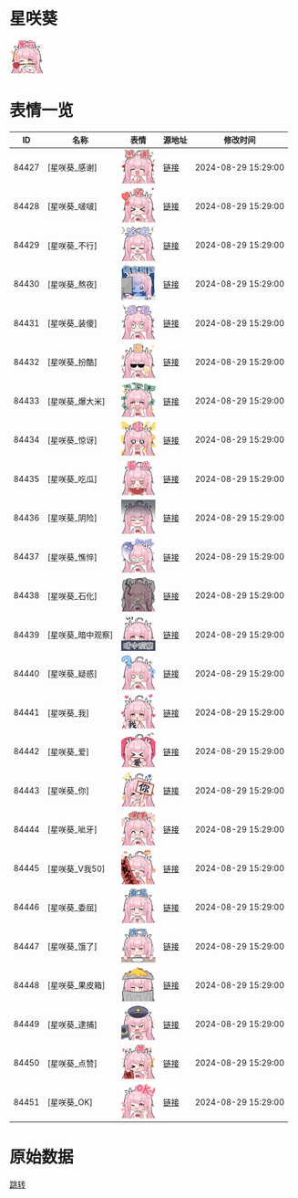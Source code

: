 # 星咲葵

<img src="./cover.png" height="60" alt="cover" />

# 表情一览

|ID|名称|表情|源地址|修改时间|
|----|----|----|----|----|
|84427|[星咲葵_感谢]|<img src="./pic/084427_%5B星咲葵_感谢%5D.png" height="60" alt="感谢"/>|[链接](https://i0.hdslb.com/bfs/garb/43476832781f2c037e0eea78fd7b9a7b436fabff.png)|2024-08-29 15:29:00|
|84428|[星咲葵_啵啵]|<img src="./pic/084428_%5B星咲葵_啵啵%5D.png" height="60" alt="啵啵"/>|[链接](https://i0.hdslb.com/bfs/garb/c041117b9db5cf708573185fd3c7a263c1f92c6d.png)|2024-08-29 15:29:00|
|84429|[星咲葵_不行]|<img src="./pic/084429_%5B星咲葵_不行%5D.png" height="60" alt="不行"/>|[链接](https://i0.hdslb.com/bfs/garb/6334c061dd06b65b981ac2d84f31da527d1e61f3.png)|2024-08-29 15:29:00|
|84430|[星咲葵_熬夜]|<img src="./pic/084430_%5B星咲葵_熬夜%5D.png" height="60" alt="熬夜"/>|[链接](https://i0.hdslb.com/bfs/garb/d84454c74c1b8828313eda4f932a482d7a771622.png)|2024-08-29 15:29:00|
|84431|[星咲葵_装傻]|<img src="./pic/084431_%5B星咲葵_装傻%5D.png" height="60" alt="装傻"/>|[链接](https://i0.hdslb.com/bfs/garb/79bc28289d39f59fc3c5e519f36ad4bff6970128.png)|2024-08-29 15:29:00|
|84432|[星咲葵_扮酷]|<img src="./pic/084432_%5B星咲葵_扮酷%5D.png" height="60" alt="扮酷"/>|[链接](https://i0.hdslb.com/bfs/garb/4c6227eba0e1c319ac8bd136808652da2be11077.png)|2024-08-29 15:29:00|
|84433|[星咲葵_爆大米]|<img src="./pic/084433_%5B星咲葵_爆大米%5D.png" height="60" alt="爆大米"/>|[链接](https://i0.hdslb.com/bfs/garb/f7ec64f0558d5542440b7a2ef80bbe7ea118fd4f.png)|2024-08-29 15:29:00|
|84434|[星咲葵_惊讶]|<img src="./pic/084434_%5B星咲葵_惊讶%5D.png" height="60" alt="惊讶"/>|[链接](https://i0.hdslb.com/bfs/garb/2111301340e6ddb1e7cc26201a00413436338cb1.png)|2024-08-29 15:29:00|
|84435|[星咲葵_吃瓜]|<img src="./pic/084435_%5B星咲葵_吃瓜%5D.png" height="60" alt="吃瓜"/>|[链接](https://i0.hdslb.com/bfs/garb/56d58dc03f88cb21e1e56125630439e8f7535fa0.png)|2024-08-29 15:29:00|
|84436|[星咲葵_阴险]|<img src="./pic/084436_%5B星咲葵_阴险%5D.png" height="60" alt="阴险"/>|[链接](https://i0.hdslb.com/bfs/garb/58f1bdb86815738a8091455f1ae2fdcce42f3a35.png)|2024-08-29 15:29:00|
|84437|[星咲葵_憔悴]|<img src="./pic/084437_%5B星咲葵_憔悴%5D.png" height="60" alt="憔悴"/>|[链接](https://i0.hdslb.com/bfs/garb/3f69ef850ec509f151679b86d1e5ab24cd162ba9.png)|2024-08-29 15:29:00|
|84438|[星咲葵_石化]|<img src="./pic/084438_%5B星咲葵_石化%5D.png" height="60" alt="石化"/>|[链接](https://i0.hdslb.com/bfs/garb/763b91699ab4df807968778c97885020a34383d8.png)|2024-08-29 15:29:00|
|84439|[星咲葵_暗中观察]|<img src="./pic/084439_%5B星咲葵_暗中观察%5D.png" height="60" alt="暗中观察"/>|[链接](https://i0.hdslb.com/bfs/garb/a28427a467ec5687d784a8682a4982d101f53eb4.png)|2024-08-29 15:29:00|
|84440|[星咲葵_疑惑]|<img src="./pic/084440_%5B星咲葵_疑惑%5D.png" height="60" alt="疑惑"/>|[链接](https://i0.hdslb.com/bfs/garb/2b8732e5e14a5e83c75e81797e2d6dc221e0924f.png)|2024-08-29 15:29:00|
|84441|[星咲葵_我]|<img src="./pic/084441_%5B星咲葵_我%5D.png" height="60" alt="我"/>|[链接](https://i0.hdslb.com/bfs/garb/2614121ecf38eb7102bdbfea3568fcdcf54b977d.png)|2024-08-29 15:29:00|
|84442|[星咲葵_爱]|<img src="./pic/084442_%5B星咲葵_爱%5D.png" height="60" alt="爱"/>|[链接](https://i0.hdslb.com/bfs/garb/87b4b331a33f336907a99897c3508336e458ff7a.png)|2024-08-29 15:29:00|
|84443|[星咲葵_你]|<img src="./pic/084443_%5B星咲葵_你%5D.png" height="60" alt="你"/>|[链接](https://i0.hdslb.com/bfs/garb/d9aed2185366a4fb5889b90bd706e407005d90fb.png)|2024-08-29 15:29:00|
|84444|[星咲葵_呲牙]|<img src="./pic/084444_%5B星咲葵_呲牙%5D.png" height="60" alt="呲牙"/>|[链接](https://i0.hdslb.com/bfs/garb/d9d6683474c1a0fe712a514e344a6c6b7e25f744.png)|2024-08-29 15:29:00|
|84445|[星咲葵_V我50]|<img src="./pic/084445_%5B星咲葵_V我50%5D.png" height="60" alt="V我50"/>|[链接](https://i0.hdslb.com/bfs/garb/fe59dfdede3351ac438103402d26f2cf20efdba4.png)|2024-08-29 15:29:00|
|84446|[星咲葵_委屈]|<img src="./pic/084446_%5B星咲葵_委屈%5D.png" height="60" alt="委屈"/>|[链接](https://i0.hdslb.com/bfs/garb/3c634b5a2d58ddcabb54e8a55174298c931d1f7a.png)|2024-08-29 15:29:00|
|84447|[星咲葵_饿了]|<img src="./pic/084447_%5B星咲葵_饿了%5D.png" height="60" alt="饿了"/>|[链接](https://i0.hdslb.com/bfs/garb/2f8421a28a1956e6422a015b865042566a7a271e.png)|2024-08-29 15:29:00|
|84448|[星咲葵_果皮箱]|<img src="./pic/084448_%5B星咲葵_果皮箱%5D.png" height="60" alt="果皮箱"/>|[链接](https://i0.hdslb.com/bfs/garb/c9fa999d1a0c0faeb6a249dc13b2b71bbc3a78a6.png)|2024-08-29 15:29:00|
|84449|[星咲葵_逮捕]|<img src="./pic/084449_%5B星咲葵_逮捕%5D.png" height="60" alt="逮捕"/>|[链接](https://i0.hdslb.com/bfs/garb/043c1b056571b0cdb9c43602420dbf183a3de683.png)|2024-08-29 15:29:00|
|84450|[星咲葵_点赞]|<img src="./pic/084450_%5B星咲葵_点赞%5D.png" height="60" alt="点赞"/>|[链接](https://i0.hdslb.com/bfs/garb/3dbde87531cf78758f12e8842f1453edbb234d5c.png)|2024-08-29 15:29:00|
|84451|[星咲葵_OK]|<img src="./pic/084451_%5B星咲葵_OK%5D.png" height="60" alt="OK"/>|[链接](https://i0.hdslb.com/bfs/garb/f563dd7852ae2ebb10ca2e3543383e0b389cf6b6.png)|2024-08-29 15:29:00|

# 原始数据

[跳转](./raw.json)

